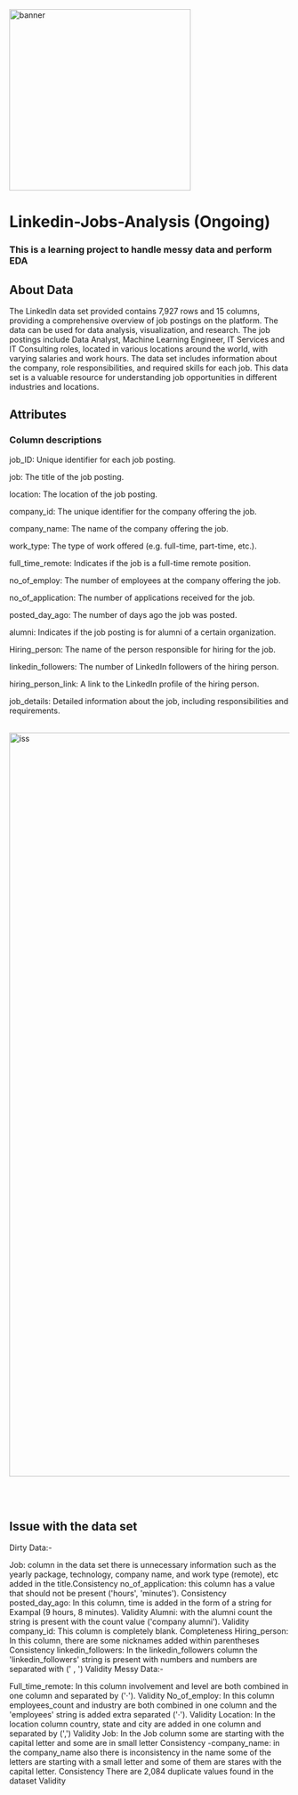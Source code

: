 <img width="326" alt="banner" src="https://github.com/user-attachments/assets/7017509b-bf99-4b04-b2e6-4ae09efa3fd5" />

# Linkedin-Jobs-Analysis (Ongoing)

### This is a learning project to handle messy data and perform EDA

## About Data

The LinkedIn data set provided contains 7,927 rows and 15 columns, providing a comprehensive overview of job postings on the platform. The data can be used for data analysis, visualization, and research. The job postings include Data Analyst, Machine Learning Engineer, IT Services and IT Consulting roles, located in various locations around the world, with varying salaries and work hours. The data set includes information about the company, role responsibilities, and required skills for each job. This data set is a valuable resource for understanding job opportunities in different industries and locations.

## Attributes

### Column descriptions
job_ID: Unique identifier for each job posting.

job: The title of the job posting.

location: The location of the job posting.

company_id: The unique identifier for the company offering the job.

company_name: The name of the company offering the job.

work_type: The type of work offered (e.g. full-time, part-time, etc.).

full_time_remote: Indicates if the job is a full-time remote position.

no_of_employ: The number of employees at the company offering the job.

no_of_application: The number of applications received for the job.

posted_day_ago: The number of days ago the job was posted.

alumni: Indicates if the job posting is for alumni of a certain organization.

Hiring_person: The name of the person responsible for hiring for the job.

linkedin_followers: The number of LinkedIn followers of the hiring person.

hiring_person_link: A link to the LinkedIn profile of the hiring person.

job_details: Detailed information about the job, including responsibilities and requirements.
<br><br>

<img width="1337" alt="iss" src="https://github.com/user-attachments/assets/affe7be8-03e9-4616-a835-cd1b6e6b2724" />



<br><br>
## Issue with the data set
Dirty Data:-

Job: column in the data set there is unnecessary information such as the yearly package, technology, company name, and work type (remote), etc added in the title.Consistency
no_of_application: this column has a value that should not be present ('hours', 'minutes'). Consistency
posted_day_ago: In this column, time is added in the form of a string for Exampal (9 hours, 8 minutes). Validity
Alumni: with the alumni count the string is present with the count value ('company alumni'). Validity
company_id: This column is completely blank. Completeness
Hiring_person: In this column, there are some nicknames added within parentheses Consistency
linkedin_followers: In the linkedin_followers column the 'linkedin_followers' string is present with numbers and numbers are separated with (' , ') Validity
Messy Data:-

Full_time_remote: In this column involvement and level are both combined in one column and separated by ('·'). Validity
No_of_employ: In this column employees_count and industry are both combined in one column and the 'employees' string is added extra separated ('·'). Validity
Location: In the location column country, state and city are added in one column and separated by (',') Validity
Job: In the Job column some are starting with the capital letter and some are in small letter Consistency
-company_name: in the company_name also there is inconsistency in the name some of the letters are starting with a small letter and some of them are stares with the capital letter. Consistency
There are 2,084 duplicate values found in the dataset Validity
